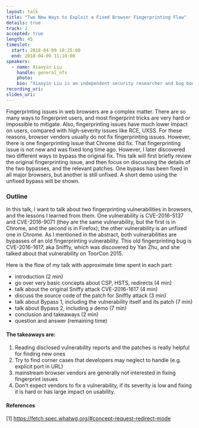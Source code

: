 ```yaml
---
layout: talk
title: "Two New Ways to Exploit a Fixed Browser Fingerprinting Flaw"
details: true
track: 2
accepted: true
length: 45
timeslot:
  start: 2018-04-09 10:25:00
  end: 2018-04-09 11:10:00
speakers: 
  - name: Xiaoyin Liu
    handle: general_nfs
    photo: 
    bio: "Xiaoyin Liu is an independent security researcher and bug bounty hunter. He obtained his Bachelor of Science degree in mathematics and computer science from the University of North Carolina at Chapel Hill, in United States. He is mostly interested in hunting logical vulnerabilities in web browsers and other client applications on Windows. He has been acknowledged by Microsoft, Mozilla, Google, Brave Inc., Tor project, for multiple vulnerabilities found in IE, Edge, Firefox, Chrome, Brave, and Tor Browser. Besides bug hunting, he also likes to contribute to various IT communities, such as open source projects and IETF working group discussions on mailing lists. He is acknowledged as a contributor to RFC 8446 (TLS 1.3 spec) and RFC 8442. This talk at BSides Munich 2019 is his first talk given at an IT security conference."
recording_uri: 
slides_uri: 
---
```


Fingerprinting issues in web browsers are a complex matter.
There are so many ways to fingerprint users, and most fingerprint tricks are very hard or impossible to mitigate.
Also, fingerprinting issues have much lower impact on users, compared with high-severity issues like RCE, UXSS.
For these reasons, browser vendors usually do not fix fingerprinting issues.
However, there is one fingerprinting issue that Chrome did fix.
That fingerprinting issue is not new and was fixed long time ago.
However, I later discovered two different ways to bypass the original fix.
This talk will first briefly review the original fingerprinting issue, and then focus on discussing the details of the two bypasses, and the relevant patches.
One bypass has been fixed in all major browsers, but another is still unfixed.
A short demo using the unfixed bypass will be shown.

### Outline
In this talk, I want to talk about two fingerprinting vulnerabilities in browsers, and the lessons I learned from them. One vulnerability is CVE-2016-5137 and CVE-2016-9071 (they are the same vulnerability, but the first is in Chrome, and the second is in Firefox); the other vulnerability is an unfixed one in Chrome. As I mentioned in the abstract, both vulnerabilities are bypasses of an old fingerprinting vulnerability. This old fingerprinting bug is CVE-2016-1617, aka Sniffly, which was discovered by Yan Zhu, and she talked about that vulnerability on ToorCon 2015.

Here is the flow of my talk with approximate time spent in each part:
* introduction (2 min)
* go over very basic concepts about CSP, HSTS, redirects (4 min)
* talk about the original Sniffy attack CVE-2016-1617 (4 min) 
* discuss the source code of the patch for Sniffly attack (3 min)
* talk about Bypass 1, including the vulnerability itself and its patch (7 min) 
* talk about Bypass 2, including a demo (7 min)
* conclusion and takeaways (2 min)
* question and answer (remaining time)

#### The takeaways are:
1. Reading disclosed vulnerability reports and the patches is really helpful for finding new ones
2. Try to find corner cases that developers may neglect to handle (e.g. explicit port in URL)
3. mainstream browser vendors are generally not interested in fixing fingerprint issues
4. Don't expect vendors to fix a vulnerability, if its severity is low and fixing it is hard or has large impact on usability.

#### References
[1] https://fetch.spec.whatwg.org/#concept-request-redirect-mode
